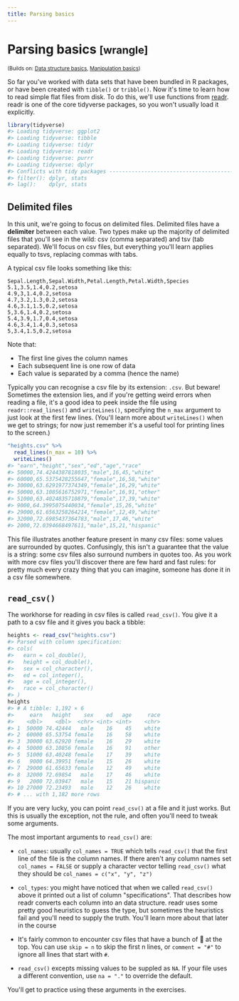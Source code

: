 ```yaml
---
title: Parsing basics
---
```


<!-- Generated automatically from parse-basics.yml. Do not edit by hand -->

# Parsing basics <small class='wrangle'>[wrangle]</small>
<small>(Builds on: [Data structure basics](data-structure-basics.md), [Manipulation basics](manip-basics.md))</small>


So far you've worked with data sets that have been bundled in R packages, or have been created with `tibble()` or `tribble()`. Now it's time to learn how to read simple flat files from disk. To do this, we'll use functions from [readr](http://readr.tidyverse.org). readr is one of the core tidyverse packages, so you won't usually load it explicitly.

``` r
library(tidyverse)
#> Loading tidyverse: ggplot2
#> Loading tidyverse: tibble
#> Loading tidyverse: tidyr
#> Loading tidyverse: readr
#> Loading tidyverse: purrr
#> Loading tidyverse: dplyr
#> Conflicts with tidy packages ----------------------------------------------
#> filter(): dplyr, stats
#> lag():    dplyr, stats
```

Delimited files
---------------

In this unit, we're going to focus on delimited files. Delimited files have a **delimiter** between each value. Two types make up the majority of delimited files that you'll see in the wild: csv (comma separated) and tsv (tab separated). We'll focus on csv files, but everything you'll learn applies equally to tsvs, replacing commas with tabs.

A typical csv file looks something like this:

    Sepal.Length,Sepal.Width,Petal.Length,Petal.Width,Species
    5.1,3.5,1.4,0.2,setosa
    4.9,3,1.4,0.2,setosa
    4.7,3.2,1.3,0.2,setosa
    4.6,3.1,1.5,0.2,setosa
    5,3.6,1.4,0.2,setosa
    5.4,3.9,1.7,0.4,setosa
    4.6,3.4,1.4,0.3,setosa
    5,3.4,1.5,0.2,setosa

Note that:

-   The first line gives the column names
-   Each subsequent line is one row of data
-   Each value is separated by a comma (hence the name)

Typically you can recognise a csv file by its extension: `.csv`. But beware! Sometimes the extension lies, and if you're getting weird errors when reading a file, it's a good idea to peek inside the file using `readr::read_lines()` and `writeLines()`, specifying the `n_max` argument to just look at the first few lines. (You'll learn more about `writeLines()` when we get to strings; for now just remember it's a useful tool for printing lines to the screen.)

``` r
"heights.csv" %>% 
  read_lines(n_max = 10) %>%
  writeLines()
#> "earn","height","sex","ed","age","race"
#> 50000,74.4244387818035,"male",16,45,"white"
#> 60000,65.5375428255647,"female",16,58,"white"
#> 30000,63.6291977374349,"female",16,29,"white"
#> 50000,63.1085616752971,"female",16,91,"other"
#> 51000,63.4024835710879,"female",17,39,"white"
#> 9000,64.3995075440034,"female",15,26,"white"
#> 29000,61.6563258264214,"female",12,49,"white"
#> 32000,72.6985437364783,"male",17,46,"white"
#> 2000,72.0394668497611,"male",15,21,"hispanic"
```

This file illustrates another feature present in many csv files: some values are surrounded by quotes. Confusingly, this isn't a guarantee that the value is a string: some csv files also surround numbers in quotes too. As you work with more csv files you'll discover there are few hard and fast rules: for pretty much every crazy thing that you can imagine, someone has done it in a csv file somewhere.

`read_csv()`
------------

The workhorse for reading in csv files is called `read_csv()`. You give it a path to a csv file and it gives you back a tibble:

``` r
heights <- read_csv("heights.csv")
#> Parsed with column specification:
#> cols(
#>   earn = col_double(),
#>   height = col_double(),
#>   sex = col_character(),
#>   ed = col_integer(),
#>   age = col_integer(),
#>   race = col_character()
#> )
heights
#> # A tibble: 1,192 × 6
#>     earn   height    sex    ed   age     race
#>    <dbl>    <dbl>  <chr> <int> <int>    <chr>
#> 1  50000 74.42444   male    16    45    white
#> 2  60000 65.53754 female    16    58    white
#> 3  30000 63.62920 female    16    29    white
#> 4  50000 63.10856 female    16    91    other
#> 5  51000 63.40248 female    17    39    white
#> 6   9000 64.39951 female    15    26    white
#> 7  29000 61.65633 female    12    49    white
#> 8  32000 72.69854   male    17    46    white
#> 9   2000 72.03947   male    15    21 hispanic
#> 10 27000 72.23493   male    12    26    white
#> # ... with 1,182 more rows
```

If you are very lucky, you can point `read_csv()` at a file and it just works. But this is usually the exception, not the rule, and often you'll need to tweak some arguments.

The most important arguments to `read_csv()` are:

-   `col_names`: usually `col_names = TRUE` which tells `read_csv()` that the first line of the file is the column names. If there aren't any column names set `col_names = FALSE` or supply a character vector telling `read_csv()` what they should be `col_names = c("x", "y", "z")`

-   `col_types`: you might have noticed that when we called `read_csv()` above it printed out a list of column "specifications". That describes how readr converts each column into an data structure. readr uses some pretty good heuristics to guess the type, but sometimes the heuristics fail and you'll need to supply the truth. You'll learn more about that later in the course

-   It's fairly common to encounter csv files that have a bunch of 💩 at the top. You can use `skip = n` to skip the first n lines, or `comment = "#"` to ignore all lines that start with `#`.

-   `read_csv()` excepts missing values to be suppled as `NA`. If your file uses a different convention, use `na = "."` to override the default.

You'll get to practice using these arguments in the exercises.

